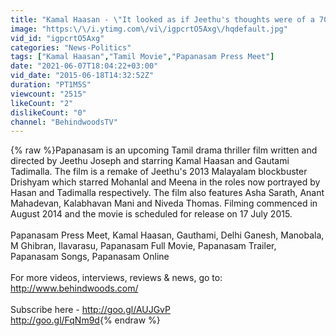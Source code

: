```yaml
---
title: "Kamal Haasan - \"It looked as if Jeethu's thoughts were of a 70 year old\" - BW"
image: "https:\/\/i.ytimg.com\/vi\/igpcrtO5Axg\/hqdefault.jpg"
vid_id: "igpcrtO5Axg"
categories: "News-Politics"
tags: ["Kamal Haasan","Tamil Movie","Papanasam Press Meet"]
date: "2021-06-07T18:04:22+03:00"
vid_date: "2015-06-18T14:32:52Z"
duration: "PT1M5S"
viewcount: "2515"
likeCount: "2"
dislikeCount: "0"
channel: "BehindwoodsTV"
---
```

{% raw %}Papanasam is an upcoming Tamil drama thriller film written and directed by Jeethu Joseph and starring Kamal Haasan and Gautami Tadimalla. The film is a remake of Jeethu's 2013 Malayalam blockbuster Drishyam which starred Mohanlal and Meena in the roles now portrayed by Hasan and Tadimalla respectively. The film also features Asha Sarath, Anant Mahadevan, Kalabhavan Mani and Niveda Thomas. Filming commenced in August 2014 and the movie is scheduled for release on 17 July 2015.<br /><br />Papanasam Press Meet, Kamal Haasan, Gauthami, Delhi Ganesh, Manobala, M Ghibran, Ilavarasu, Papanasam Full Movie, Papanasam Trailer, Papanasam Songs, Papanasam Online<br /><br />For more videos, interviews, reviews &amp; news, go to: <br /><a rel="nofollow" target="blank" href="http://www.behindwoods.com/">http://www.behindwoods.com/</a><br /><br />Subscribe here - <a rel="nofollow" target="blank" href="http://goo.gl/AUJGvP">http://goo.gl/AUJGvP</a><br />                         <a rel="nofollow" target="blank" href="http://goo.gl/FqNm9d">http://goo.gl/FqNm9d</a>{% endraw %}
